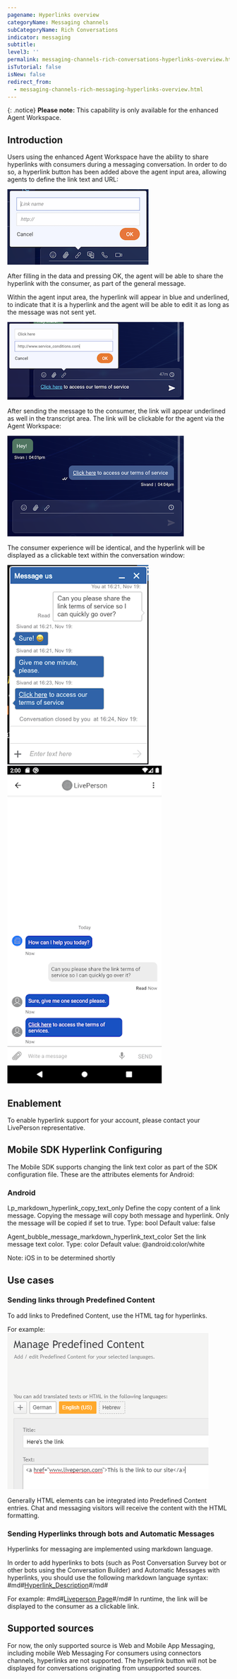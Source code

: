 ```yaml
---
pagename: Hyperlinks overview
categoryName: Messaging channels
subCategoryName: Rich Conversations
indicator: messaging
subtitle:
level3: ''
permalink: messaging-channels-rich-conversations-hyperlinks-overview.html
isTutorial: false
isNew: false
redirect_from:
  - messaging-channels-rich-messaging-hyperlinks-overview.html
---
```


{: .notice}
**Please note:** This capability is only available for the enhanced Agent Workspace.

## Introduction

Users using the enhanced Agent Workspace have the ability to share hyperlinks with consumers during a messaging conversation. In order to do so, a hyperlink button has been added above the agent input area, allowing agents to define the link text and URL:

![](img/hyperlinks-overview-1.png)

After filling in the data and pressing OK, the agent will be able to share the hyperlink with the consumer, as part of the general message.

Within the agent input area, the hyperlink will appear in blue and underlined, to indicate that it is a hyperlink and the agent will be able to edit it as long as the message was not sent yet.

![](img/hyperlinks-overview-2.png)

After sending the message to the consumer, the link will appear underlined as well in the transcript area. The link will be clickable for the agent via the Agent Workspace:

![](img/hyperlinks-overview-3.png)

The consumer experience will be identical, and the hyperlink will be displayed as a clickable text within the conversation window:

![](img/hyperlinks-overview-4.png)
![](img/HyperlinksSDK.png)

## Enablement

To enable hyperlink support for your account, please contact your LivePerson representative.

## Mobile SDK Hyperlink Configuring 
The Mobile SDK supports changing the link text color as part of the SDK configuration file. These are the attributes elements for Android:

### Android
Lp_markdown_hyperlink_copy_text_only
Define the copy content of a link message. Copying the message will copy both message and hyperlink. Only the message will be copied if set to true.
Type: bool
Default value: false

Agent_bubble_message_markdown_hyperlink_text_color
Set the link message text color.
Type: color
Default value: @android:color/white

Note: iOS in to be determined shortly

## Use cases

### Sending links through Predefined Content

To add links to Predefined Content, use the HTML tag for hyperlinks.

For example:
![](img/hyperlinks-overview-5.png)

Generally HTML elements can be integrated into Predefined Content entries. Chat and messaging visitors will receive the content with the HTML formatting.

### Sending Hyperlinks through bots and Automatic Messages

Hyperlinks for messaging are implemented using markdown language.

In order to add hyperlinks to bots (such as Post Conversation Survey bot or other bots using  the Conversation Builder) and Automatic Messages with hyperlinks, you should use the following markdown language syntax: #md#[Hyperlink_Description](Hyperlink_URL)#/md#

For example:
#md#[Liveperson Page](https://www.liveperson.com)#/md#
In runtime, the link will be displayed to the consumer as a clickable link.

## Supported sources
For now, the only supported source is Web and Mobile App Messaging, including mobile Web Messaging
For consumers using connectors channels, hyperlinks are not supported. The hyperlink button will not be displayed for conversations originating from unsupported sources.

